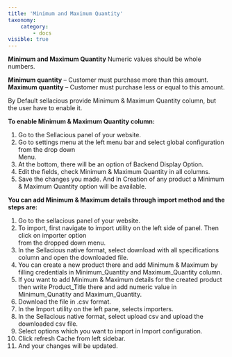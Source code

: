 ```yaml
---
title: 'Minimum and Maximum Quantity'
taxonomy:
    category:
        - docs
visible: true
---
```


**Minimum and Maximum Quantity** Numeric values should be whole numbers.

**Minimum quantity** – Customer must purchase more than this amount.
**Maximum quantity** – Customer must purchase less or equal to this amount.

By Default sellacious provide Minimum & Maximum Quantity column, but the user have to enable it.

**To enable Minimum & Maximum Quantity column:**

1. Go to the Sellacious panel of your website.
2. Go to settings menu at the left menu bar and select global configuration from the drop down           
    Menu.
3. At the bottom, there will be an option of Backend Display Option.
4. Edit the fields, check Minimum & Maximum Quantity  in all columns.
5. Save the changes you made.
And In Creation of  any product a Minimum & Maximum Quantity option will be  available.

**You can add Minimum & Maximum details through import method and the steps are:**

1.  Go to the sellacious panel of your website.
2. To import, first navigate to import utility on the left side of panel. Then click on importer option  
     from  the dropped down menu.
3. In the Sellacious native format, select download with all specifications column and open the 
     downloaded file.
4. You can create a new product there and add Minimum & Maximum by filling credentials in 
     Minimum_Quantity and Maximum_Quantity column.
5. If you want to add Minimum & Maximum details for the created product then write 
    Product_Title there and add numeric value in Minimum_Qunatity and Maximum_Quantity.
6. Download the file in .csv format.
7. In the Import utility on the left pane, selects importers.
8. In the Sellacious native format, select upload csv and upload the downloaded csv file.
9. Select options which you want to import in Import configuration.
10. Click refresh Cache from left sidebar.
11. And your changes will be updated.

